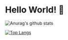 # Hello World! 👋

<!--
**tamipatro/tamipatro** is a ✨ _special_ ✨ repository because its `README.md` (this file) appears on your GitHub profile.

Here are some ideas to get you started:

- 🔭 I’m currently working on ...
- 🌱 I’m currently learning ...
- 👯 I’m looking to collaborate on ...
- 🤔 I’m looking for help with ...
- 💬 Ask me about ...
- 📫 How to reach me: ...
- 😄 Pronouns: ...
- ⚡ Fun fact: ...
-->


![Anurag's github stats](https://github-readme-stats.vercel.app/api?username=tamirespatrocinio&show_icons=true&theme=radical)

[![Top Langs](https://github-readme-stats.vercel.app/api/top-langs/?username=tamirespatrocinio)](https://github.com/tamirespatrocinio/github-readme-stats)
